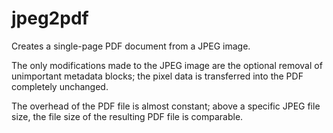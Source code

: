 # jpeg2pdf

Creates a single-page PDF document from a JPEG image.

The only modifications made to the JPEG image are the optional removal of unimportant metadata
blocks; the pixel data is transferred into the PDF completely unchanged.

The overhead of the PDF file is almost constant; above a specific JPEG file size, the file size of
the resulting PDF file is comparable.
